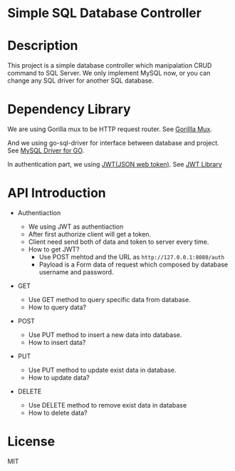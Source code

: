 # Simple SQL Database Controller
# Description
This project is a simple database controller which manipalation CRUD command to SQL Server.
We only implement MySQL now, or you can change any SQL driver for another SQL database.

# Dependency Library
We are using Gorilla mux to be HTTP request router.
See [Gorillla Mux](https://github.com/gorilla/mux).

And we using go-sql-driver for interface between database and project.
See [MySQL Driver for GO](https://github.com/go-sql-driver/mysql).

In authentication part, we using [JWT(JSON web token)](https://jwt.io/introduction/).
See [JWT Library](https://github.com/robbert229/jwt)

# API Introduction
- Authentiaction
  - We using JWT as authentiaction
  - After first authorize client will get a token.
  - Client need send both of data and token to server every time.
  - How to get JWT?
    - Use POST mehtod and the URL as ``` http://127.0.0.1:8080/auth ```
    - Payload is a Form data of request which composed by database username and password.
    
- GET
  - Use GET method to query specific data from database.
  - How to query data?
  
- POST
  - Use PUT method to insert a new data into database.
  - How to insert data?


- PUT
  - Use PUT method to update exist data in database.
  - How to update data?

- DELETE
  - Use DELETE method to remove exist data in database
  - How to delete data?
 
# License
MIT
